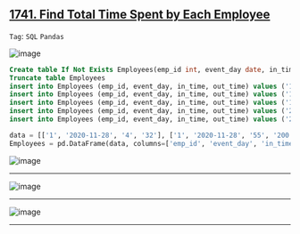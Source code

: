 ## [1741. Find Total Time Spent by Each Employee](https://leetcode.com/problems/find-total-time-spent-by-each-employee)

```Tag```: ```SQL``` ```Pandas```

![image](https://github.com/quananhle/Python/assets/35042430/013465b7-0414-440b-bc89-5620511dba34)

```SQL
Create table If Not Exists Employees(emp_id int, event_day date, in_time int, out_time int)
Truncate table Employees
insert into Employees (emp_id, event_day, in_time, out_time) values ('1', '2020-11-28', '4', '32')
insert into Employees (emp_id, event_day, in_time, out_time) values ('1', '2020-11-28', '55', '200')
insert into Employees (emp_id, event_day, in_time, out_time) values ('1', '2020-12-3', '1', '42')
insert into Employees (emp_id, event_day, in_time, out_time) values ('2', '2020-11-28', '3', '33')
insert into Employees (emp_id, event_day, in_time, out_time) values ('2', '2020-12-9', '47', '74')
```

```Python
data = [['1', '2020-11-28', '4', '32'], ['1', '2020-11-28', '55', '200'], ['1', '2020-12-3', '1', '42'], ['2', '2020-11-28', '3', '33'], ['2', '2020-12-9', '47', '74']]
Employees = pd.DataFrame(data, columns=['emp_id', 'event_day', 'in_time', 'out_time']).astype({'emp_id':'Int64', 'event_day':'datetime64[ns]', 'in_time':'Int64', 'out_time':'Int64'})
```

![image](https://github.com/quananhle/Python/assets/35042430/cb90b9ee-4cc5-4bc1-b141-ac2da771e18f)

---

![image](https://github.com/quananhle/Python/assets/35042430/6b6c0b4d-cbc8-497c-bc6d-e4062bc65503)

---

![image](https://github.com/quananhle/Python/assets/35042430/a0266006-7157-44b9-b0c4-64b9c06d9dc8)

---
